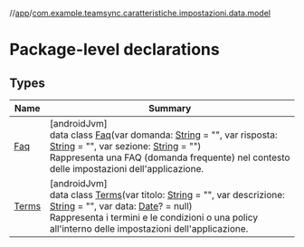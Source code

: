 //[app](../../index.md)/[com.example.teamsync.caratteristiche.impostazioni.data.model](index.md)

# Package-level declarations

## Types

| Name | Summary |
|---|---|
| [Faq](-faq/index.md) | [androidJvm]<br>data class [Faq](-faq/index.md)(var domanda: [String](https://kotlinlang.org/api/latest/jvm/stdlib/kotlin/-string/index.html) = &quot;&quot;, var risposta: [String](https://kotlinlang.org/api/latest/jvm/stdlib/kotlin/-string/index.html) = &quot;&quot;, var sezione: [String](https://kotlinlang.org/api/latest/jvm/stdlib/kotlin/-string/index.html) = &quot;&quot;)<br>Rappresenta una FAQ (domanda frequente) nel contesto delle impostazioni dell'applicazione. |
| [Terms](-terms/index.md) | [androidJvm]<br>data class [Terms](-terms/index.md)(var titolo: [String](https://kotlinlang.org/api/latest/jvm/stdlib/kotlin/-string/index.html) = &quot;&quot;, var descrizione: [String](https://kotlinlang.org/api/latest/jvm/stdlib/kotlin/-string/index.html) = &quot;&quot;, var data: [Date](https://developer.android.com/reference/kotlin/java/util/Date.html)? = null)<br>Rappresenta i termini e le condizioni o una policy all'interno delle impostazioni dell'applicazione. |
